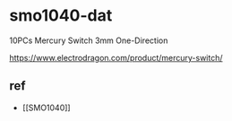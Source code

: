 
# smo1040-dat

10PCs Mercury Switch 3mm One-Direction

https://www.electrodragon.com/product/mercury-switch/


## ref 

- [[SMO1040]]